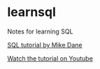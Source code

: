 # learnsql
Notes for learning SQL

[SQL tutorial by Mike Dane](https://www.mikedane.com/databases/sql/)

[Watch the tutorial on Youtube](https://www.youtube.com/watch?v=HXV3zeQKqGY&t=7s)
